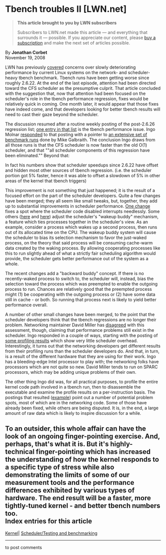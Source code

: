 # Tbench troubles II [LWN.net]

> **This article brought to you by LWN subscribers**
> 
> Subscribers to LWN.net made this article — and everything that surrounds it — possible. If you appreciate our content, please [buy a subscription](/Promo/nst-nag3/subscribe) and make the next set of articles possible. 

By **Jonathan Corbet**  
November 19, 2008 

LWN has previously [covered](http://lwn.net/Articles/304845/) concerns over slowly deteriorating performance by current Linux systems on the network- and scheduler-heavy tbench benchmark. Tbench runs have been getting worse since roughly 2.6.22. At the end of the last episode, attention had been directed toward the CFS scheduler as the presumptive culprit. That article concluded with the suggestion that, now that attention had been focused on the scheduler's role in the tbench performance regression, fixes would be relatively quick in coming. One month later, it would appear that those fixes have indeed come, and that developers looking for better tbench results will need to cast their gaze beyond the scheduler. 

The discussion resumed after a routine weekly posting of the post-2.6.26 regression list; [one entry in that list](/Articles/307747/) is the tbench performance issue. Ingo Molnar [responded](/Articles/307748/) to that posting with a pointer to [an extensive set of benchmark runs](http://fixunix.com/kernel/556867-regression-benchmark-throughput-loss-a622cf6-f7160c7-pull.html) done by Mike Galbraith. The conclusion Ingo draws from all those runs is that the CFS scheduler is now faster than the old O(1) scheduler, and that ""all scheduler components of this regression have been eliminated."" Beyond that: 

In fact his numbers show that scheduler speedups since 2.6.22 have offset and hidden most other sources of tbench regression. (i.e. the scheduler portion got 5% faster, hence it was able to offset a slowdown of 5% in other areas of the kernel that tbench triggers) 

This improvement is not something that just happened; it is the result of a focused effort on the part of the scheduler developers. Quite a few changes have been merged; they all seem like small tweaks, but, together, they add up to substantial improvements in scheduler performance. [One change](http://git.kernel.org/git/?p=linux/kernel/git/torvalds/linux-2.6.git;a=commit;h=7cbaef9c83e58bbd4bdd534b09052b6c5ec457d5) fixes a spot where the scheduler code disabled interrupts needlessly. Some others ([here](http://git.kernel.org/git/?p=linux/kernel/git/torvalds/linux-2.6.git;a=commit;h=02479099c286894644f8e96c6bbb535ab64662fd) and [here](http://git.kernel.org/git/?p=linux/kernel/git/torvalds/linux-2.6.git;a=commit;h=4793241be408b3926ee00c704d7da3b3faf3a05f)) adjust the scheduler's "wakeup buddy" mechanism, a feature which ties processes together in the scheduler's view. As an example, consider a process which wakes up a second process, then runs out of its allocated time on the CPU. The wakeup buddy system will cause the scheduler to bias its selection mechanism to favor the just-waked process, on the theory that said process will be consuming cache-warm data created by the waking process. By allowing cooperating processes like this to run slightly ahead of what a strictly fair scheduling algorithm would provide, the scheduler gets better performance out of the system as a whole. 

The recent changes add a "backward buddy" concept. If there is no recently-waked process to switch to, the scheduler will, instead, bias the selection toward the process which was preempted to enable the outgoing process to run. Chances are relatively good that the preempted process might (1) be cooperating with the outgoing process or (2) have some data still in cache - or both. So running that process next is likely to yield better performance overall. 

A number of other small changes have been merged, to the point that the scheduler developers think that the tbench regressions are no longer their problem. Networking maintainer David Miller has [disagreed](/Articles/307750/) with this assessment, though, claiming that performance problems still exist in the scheduler. Ingo responded in a couple of ways, starting with the posting of [some profiling results](/Articles/307751/) which show very little scheduler overhead. Interestingly, it turns out that the networking developers get different results from their profiling runs than the scheduler developers do. And that, in turn, is a result of the different hardware that they are using for their work. Ingo has a bleeding-edge Intel processor to play with; the networking folks have processors which are not quite so new. David Miller tends to run on SPARC processors, which may be adding unique problems of their own. 

The other thing Ingo did was, for all practical purposes, to profile the entire kernel code path involved in a tbench run, then to disassemble the executable and examine the profile results on a per-instruction basis. The postings that resulted ([example](/Articles/307752/)) point out a number of potential problem spots, most of which are in the networking code. Some of those have already been fixed, while others are being disputed. It is, in the end, a large amount of raw data which is likely to inspire discussion for a while. 

To an outsider, this whole affair can have the look of an ongoing finger-pointing exercise. And, perhaps, that's what it is. But it's highly-technical finger-pointing which has increased the understanding of how the kernel responds to a specific type of stress while also demonstrating the limits of some of our measurement tools and the performance differences exhibited by various types of hardware. The end result will be a faster, more tightly-tuned kernel - and better tbench numbers too.  
Index entries for this article  
---  
[Kernel](/Kernel/Index)| [Scheduler/Testing and benchmarking](/Kernel/Index#Scheduler-Testing_and_benchmarking)  
  


* * *

to post comments 
